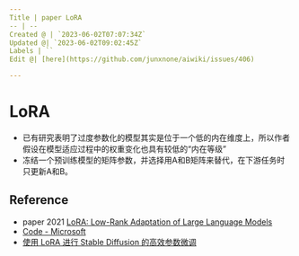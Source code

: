 ```yaml
---
Title | paper LoRA
-- | --
Created @ | `2023-06-02T07:07:34Z`
Updated @| `2023-06-02T09:02:45Z`
Labels | ``
Edit @| [here](https://github.com/junxnone/aiwiki/issues/406)

---
```

# LoRA

- 已有研究表明了过度参数化的模型其实是位于一个低的内在维度上，所以作者假设在模型适应过程中的权重变化也具有较低的“内在等级”
- 冻结一个预训练模型的矩阵参数，并选择用A和B矩阵来替代，在下游任务时只更新A和B。

## Reference

- paper 2021 [LoRA: Low-Rank Adaptation of Large Language Models](https://arxiv.org/abs/2106.09685)
- [Code - Microsoft](https://github.com/microsoft/LoRA)
- [使用 LoRA 进行 Stable Diffusion 的高效参数微调](https://huggingface.co/blog/zh/lora)
